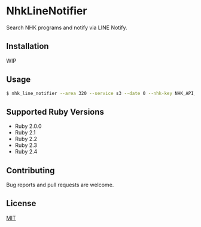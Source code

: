 # NhkLineNotifier

Search NHK programs and notify via LINE Notify.

## Installation

WIP

## Usage

```sh
$ nhk_line_notifier --area 320 --service s3 --date 0 --nhk-key NHK_API_KEY --line-key LINE_API_KEY --word ネコ
```

## Supported Ruby Versions

* Ruby 2.0.0
* Ruby 2.1
* Ruby 2.2
* Ruby 2.3
* Ruby 2.4

## Contributing

Bug reports and pull requests are welcome.

## License

[MIT](LICENSE.txt)
